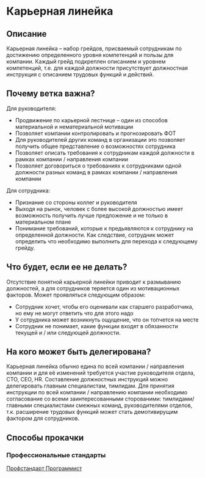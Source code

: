 # Карьерная линейка
## Описание
Карьерная линейка – набор грейдов, присваемый сотрудникам по достижению определенного уровня компетенций и пользы для компании. Каждый грейд подкреплен описанием и уровнем компетенций, т.е. для каждой должности присутствует должностная инструкция с описанием трудовых функций и действий.

## Почему ветка важна?
Для руководителя:
- Продвижение по карьерной лестнице – один из способов материальной и нематериальной мотивации
- Позволяет компании контролировать и прогнозировать ФОТ
- Для руководителей других команд в организации это позволяет получить общее представление о возможностях сотрудника
- Позволяет описать требования к сотрудникам каждой должности в рамках компании / направления компании
- Позволяет договориться о требованиях к сотрудниками одной должности разных команд в рамках компании / направления компании

Для сотрудника:
- Признание со стороны коллег и руководителя
- Выходя на рынок, человек с более высокой должностью имеет возможность получить лучше предложение и не только в материальном плане
- Понимание требований, которые к предьявляются к сотруднику на определенной должности. Как следствие, сотрудник может определить что необходимо выполнить для перехода к следующему грейду.

## Что будет, если ее не делать?
Отсутствие понятной карьерной линейки приводит к размыванию должностей, а для сотрудников теряется один из мотивационных факторов. Может проявляться следующим образом:
- Сотрудник хочет, чтобы его оценивали как старшего разработчика, но ему не могут ответить что для этого надо
- У сотрудника может возникнуть ощущение, что он топчется на месте
- Сотрудник не понимает, какие функции входят в обязанности текущей и / или следующей должности. 

## На кого может быть делегирована?
Карьерная линейка обычно едина по всей компании / направления компании и для её изменений требуется участие руководителя отдела, CTO, CEO, HR. 
Составление должностных инструкций можно делегировать главным специалистам, тимлидам. Для принятия инструкции по всей компании / направлению компании необходимо согласование со всеми заинтересованными сторованими: тимлидами/главными специалистами смежных команд, руководителями отделов, т.к. расширение трудовых функций может стать демотивирущим фактором для сотрудников.

## Способы прокачки
### Профессиональные стандарты
[Профстандарт Программист](https://rosmintrud.ru/docs/mintrud/orders/138)

